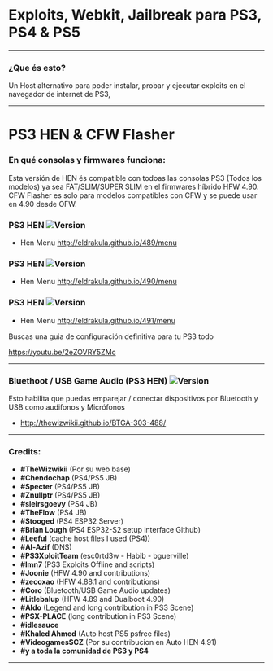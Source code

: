 # Exploits, Webkit, Jailbreak para PS3, PS4 & PS5
---

### ¿Que és esto?

Un Host alternativo para poder instalar, probar y ejecutar exploits en el navegador de internet de PS3, 

---

# PS3 HEN & CFW Flasher

### En qué consolas y firmwares funciona:

Esta versión de HEN és compatible con todoas las consolas PS3 (Todos los modelos) ya sea FAT/SLIM/SUPER SLIM en el firmwares híbrido HFW 4.90. CFW Flasher es solo para modelos compatibles con CFW y se puede usar en 4.90 desde OFW.


### PS3 HEN ![Version](https://img.shields.io/badge/Version-4.89-red.svg)
- Hen Menu http://eldrakula.github.io/489/menu

### PS3 HEN ![Version](https://img.shields.io/badge/Version-4.90-red.svg)
- Hen Menu http://eldrakula.github.io/490/menu

### PS3 HEN ![Version](https://img.shields.io/badge/Version-4.91-brightgreen.svg)
- Hen Menu http://eldrakula.github.io/491/menu

Buscas una guia de configuración definitiva para tu PS3 todo 

https://youtu.be/2eZOVRY5ZMc

---

### Bluethoot / USB Game Audio (PS3 HEN) ![Version](https://img.shields.io/badge/Version-4.88-brightgreen.svg)

Esto habilita que puedas emparejar / conectar dispositivos por Bluetooth y USB como audifonos y Micrófonos

- http://thewizwikii.github.io/BTGA-303-488/


---

### Credits:

- **#TheWizwikii** (Por su web base)
- **#Chendochap** (PS4/PS5 JB)
- **#Specter** (PS4/PS5 JB)
- **#Znullptr** (PS4/PS5 JB)
- **#sleirsgoevy** (PS4 JB)
- **#TheFlow** (PS4 JB)
- **#Stooged** (PS4 ESP32 Server)
- **#Brian Lough** (PS4 ESP32-S2 setup interface Github)
- **#Leeful** (cache host files I used (PS4))
- **#Al-Azif** (DNS)
- **#PS3XploitTeam** (esc0rtd3w - Habib - bguerville)
- **#lmn7** (PS3 Exploits Offline and scripts)
- **#Joonie** (HFW 4.90 and contributions)
- **#zecoxao** (HFW 4.88.1 and contributions)
- **#Coro** (Bluetooth/USB Game Audio updates)
- **#Litlebalup** (HFW 4.89 and Dualboot 4.90)
- **#Aldo** (Legend and long contribution in PS3 Scene)
- **#PSX-PLACE** (long contribution in PS3 Scene)
- **#idlesauce**
- **#Khaled Ahmed** (Auto host PS5 psfree files)
- **#VideogamesSCZ** (Por su contribucion en Auto HEN 4.91)
- **#y a toda la comunidad de PS3 y PS4**

---
